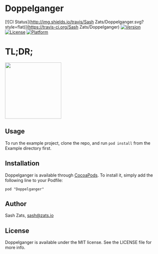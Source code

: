 # Doppelganger

[![CI Status](http://img.shields.io/travis/Sash Zats/Doppelganger.svg?style=flat)](https://travis-ci.org/Sash Zats/Doppelganger)
[![Version](https://img.shields.io/cocoapods/v/Doppelganger.svg?style=flat)](http://cocoadocs.org/docsets/Doppelganger)
[![License](https://img.shields.io/cocoapods/l/Doppelganger.svg?style=flat)](http://cocoadocs.org/docsets/Doppelganger)
[![Platform](https://img.shields.io/cocoapods/p/Doppelganger.svg?style=flat)](http://cocoadocs.org/docsets/Doppelganger)

# TL;DR;

<img src="https://raw.githubusercontent.com/Wondermall/Doppelganger/master/Screenshot.gif" alt="" style="max-width:100%;" width="186px">

## Usage

To run the example project, clone the repo, and run `pod install` from the Example directory first.

## Installation

Doppelganger is available through [CocoaPods](http://cocoapods.org). To install
it, simply add the following line to your Podfile:

    pod "Doppelganger"

## Author

Sash Zats, sash@zats.io

## License

Doppelganger is available under the MIT license. See the LICENSE file for more info.

